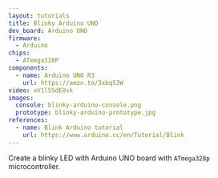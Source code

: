 ```yaml
---
layout: tutorials
title: Blinky Arduino UNO
dev_board: Arduino UNO
firmware:
  - Arduino
chips:
  - ATmega328P
components:
  - name: Arduino UNO R3
    url: https://amzn.to/3xbq53W
video: xV1l5SdE8sk
images:
  console: blinky-arduino-console.png
  prototype: blinky-arduino-prototype.jpg
references:
  - name: Blink Arduino tutorial
    url: https://www.arduino.cc/en/Tutorial/Blink
---
```


Create a blinky LED with Arduino UNO board with `ATmega328p` microcontroller.
